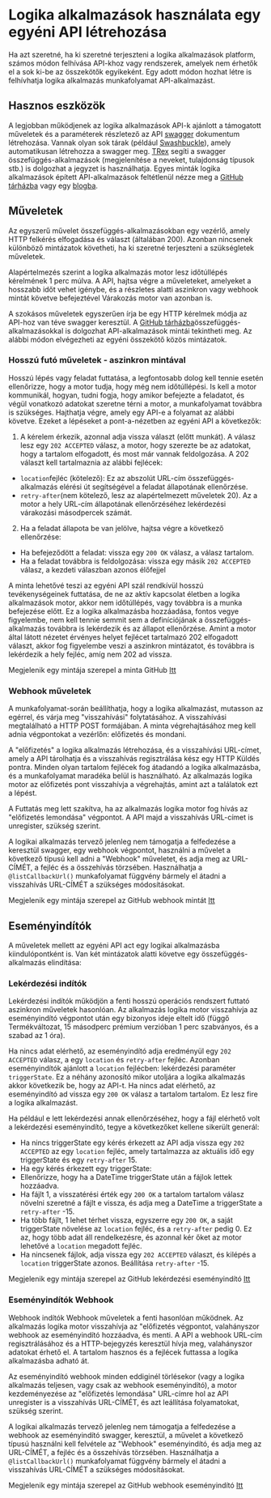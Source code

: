 <properties 
    pageTitle="Hozzon létre egy API összefüggés-alkalmazások" 
    description="Logika alkalmazások használata egy egyéni API létrehozása" 
    authors="jeffhollan" 
    manager="dwrede" 
    editor="" 
    services="logic-apps" 
    documentationCenter=""/>

<tags
    ms.service="logic-apps"
    ms.workload="integration"
    ms.tgt_pltfrm="na"
    ms.devlang="na" 
    ms.topic="article"
    ms.date="10/18/2016"
    ms.author="jehollan"/>
    
# <a name="creating-a-custom-api-to-use-with-logic-apps"></a>Logika alkalmazások használata egy egyéni API létrehozása

Ha azt szeretné, ha ki szeretné terjeszteni a logika alkalmazások platform, számos módon felhívása API-khoz vagy rendszerek, amelyek nem érhetők el a sok ki-be az összekötők egyikeként.  Egy adott módon hozhat létre is felhívhatja logika alkalmazás munkafolyamat API-alkalmazást.

## <a name="helpful-tools"></a>Hasznos eszközök

A legjobban működjenek az logika alkalmazások API-k ajánlott a támogatott műveletek és a paraméterek részletező az API [swagger](http://swagger.io) dokumentum létrehozása.  Vannak olyan sok tárak (például [Swashbuckle](https://github.com/domaindrivendev/Swashbuckle)), amely automatikusan létrehozza a swagger meg.  [TRex](https://github.com/nihaue/TRex) segíti a swagger összefüggés-alkalmazások (megjelenítése a neveket, tulajdonság típusok stb.) is dolgozhat a jegyzet is használhatja.  Egyes minták logika alkalmazások épített API-alkalmazások feltétlenül nézze meg a [GitHub tárházba](http://github.com/logicappsio) vagy egy [blogba](http://aka.ms/logicappsblog).

## <a name="actions"></a>Műveletek

Az egyszerű művelet összefüggés-alkalmazásokban egy vezérlő, amely HTTP felkérés elfogadása és választ (általában 200).  Azonban nincsenek különböző mintázatok követheti, ha ki szeretné terjeszteni a szükségletek műveletek.

Alapértelmezés szerint a logika alkalmazás motor lesz időtúllépés kérelmének 1 perc múlva.  A API, hajtsa végre a műveleteket, amelyeket a hosszabb időt vehet igénybe, és a részletes alatti aszinkron vagy webhook mintát követve befejeztével Várakozás motor van azonban is.

A szokásos műveletek egyszerűen írja be egy HTTP kérelmek módja az API-hoz van téve swagger keresztül.  A [GitHub tárházba](https://github.com/logicappsio)összefüggés-alkalmazásokkal is dolgozhat API-alkalmazások mintái tekintheti meg.  Az alábbi módon elvégezheti az egyéni összekötő közös mintázatok.

### <a name="long-running-actions---async-pattern"></a>Hosszú futó műveletek - aszinkron mintával

Hosszú lépés vagy feladat futtatása, a legfontosabb dolog kell tennie esetén ellenőrizze, hogy a motor tudja, hogy még nem időtúllépési. Is kell a motor kommunikál, hogyan, tudni fogja, hogy amikor befejezte a feladatot, és végül vonatkozó adatokat szeretne térni a motor, a munkafolyamat továbbra is szükséges. Hajthatja végre, amely egy API-e a folyamat az alábbi követve. Ezeket a lépéseket a pont-a-nézetben az egyéni API a következők:

1. A kérelem érkezik, azonnal adja vissza választ (előtt munkát). A válasz lesz egy `202 ACCEPTED` válasz, a motor, hogy szerezte be az adatokat, hogy a tartalom elfogadott, és most már vannak feldolgozása. A 202 választ kell tartalmaznia az alábbi fejlécek: 
 * `location`fejléc (kötelező): Ez az abszolút URL-cím összefüggés-alkalmazás elérési út segítségével a feladat állapotának ellenőrzése.
 * `retry-after`(nem kötelező, lesz az alapértelmezett műveletek 20). Az a motor a hely URL-cím állapotának ellenőrzéséhez lekérdezési várakozási másodpercek számát.

2. Ha a feladat állapota be van jelölve, hajtsa végre a következő ellenőrzése: 
 * Ha befejeződött a feladat: vissza egy `200 OK` válasz, a válasz tartalom.
 * Ha a feladat továbbra is feldolgozása: vissza egy másik `202 ACCEPTED` válasz, a kezdeti válaszban azonos élőfejjel

A minta lehetővé teszi az egyéni API szál rendkívül hosszú tevékenységeinek futtatása, de ne az aktív kapcsolat életben a logika alkalmazások motor, akkor nem időtúllépés, vagy továbbra is a munka befejezése előtt. Ez a logika alkalmazásba hozzáadása, fontos vegye figyelembe, nem kell tennie semmit sem a definíciójának a összefüggés-alkalmazás továbbra is lekérdezik és az állapot ellenőrzése. Amint a motor által látott nézetet érvényes helyet fejlécet tartalmazó 202 elfogadott választ, akkor fog figyelembe veszi a aszinkron mintázatot, és továbbra is lekérdezik a hely fejléc, amíg nem 202 ad vissza.

Megjelenik egy mintája szerepel a minta GitHub [Itt](https://github.com/jeffhollan/LogicAppsAsyncResponseSample)

### <a name="webhook-actions"></a>Webhook műveletek

A munkafolyamat-során beállíthatja, hogy a logika alkalmazást, mutasson az egérrel, és várja meg "visszahívási" folytatásához.  A visszahívási megtalálható a HTTP POST formájában.  A minta végrehajtásához meg kell adnia végpontokat a vezérlőn: előfizetés és mondani.

A "előfizetés" a logika alkalmazás létrehozása, és a visszahívási URL-címet, amely a API tárolhatja és a visszahívás regisztrálása kész egy HTTP Küldés pontra.  Minden olyan tartalom fejlécek fog átadandó a logika alkalmazásba, és a munkafolyamat maradéka belül is használható.  Az alkalmazás logika motor az előfizetés pont visszahívja a végrehajtás, amint azt a találatok ezt a lépést.

A Futtatás meg lett szakítva, ha az alkalmazás logika motor fog hívás az "előfizetés lemondása" végpontot.  A API majd a visszahívás URL-címet is unregister, szükség szerint.

A logikai alkalmazás tervező jelenleg nem támogatja a felfedezése a keresztül swagger, egy webhook végpontot, használni a művelet a következő típusú kell adni a "Webhook" műveletet, és adja meg az URL-CÍMÉT, a fejléc és a összehívás törzsében.  Használhatja a `@listCallbackUrl()` munkafolyamat függvény bármely el átadni a visszahívás URL-CÍMÉT a szükséges módosításokat.

Megjelenik egy mintája szerepel az GitHub webhook mintát [Itt](https://github.com/jeffhollan/LogicAppTriggersExample/blob/master/LogicAppTriggers/Controllers/WebhookTriggerController.cs)

## <a name="triggers"></a>Eseményindítók

A műveletek mellett az egyéni API act egy logikai alkalmazásba kiindulópontként is.  Van két mintázatok alatti követve egy összefüggés-alkalmazás elindítása:

### <a name="polling-triggers"></a>Lekérdezési indítók

Lekérdezési indítók működjön a fenti hosszú operációs rendszert futtató aszinkron műveletek hasonlóan.  Az alkalmazás logika motor visszahívja az eseményindító végpontot után egy bizonyos ideje eltelt idő (függő Termékváltozat, 15 másodperc prémium verzióban 1 perc szabványos, és a szabad az 1 óra).

Ha nincs adat elérhető, az eseményindító adja eredményül egy `202 ACCEPTED` válasz, a egy `location` és `retry-after` fejléc.  Azonban eseményindítók ajánlott a `location` fejlécben: lekérdezési paraméter `triggerState`.  Ez a néhány azonosító mikor utoljára a logika alkalmazás akkor következik be, hogy az API-t.  Ha nincs adat elérhető, az eseményindító ad vissza egy `200 OK` válasz a tartalom tartalom.  Ez lesz fire a logika alkalmazást.

Ha például e lett lekérdezési annak ellenőrzéséhez, hogy a fájl elérhető volt a lekérdezési eseményindító, tegye a következőket kellene sikerült generál:

* Ha nincs triggerState egy kérés érkezett az API adja vissza egy `202 ACCEPTED` az egy `location` fejléc, amely tartalmazza az aktuális idő egy triggerState és egy `retry-after` 15.
* Ha egy kérés érkezett egy triggerState:
 * Ellenőrizze, hogy ha a DateTime triggerState után a fájlok lettek hozzáadva. 
  * Ha fájlt 1, a visszatérési érték egy `200 OK` a tartalom tartalom válasz növelni szeretné a fájlt e vissza, és adja meg a DateTime a triggerState a `retry-after` -15.
  * Ha több fájlt, 1 lehet térhet vissza, egyszerre egy `200 OK`, a saját triggerState növelése az `location` fejléc, és a `retry-after` pedig 0.  Ez az, hogy több adat áll rendelkezésre, és azonnal kér őket az motor lehetővé a `location` megadott fejléc.
  * Ha nincsenek fájlok, adja vissza egy `202 ACCEPTED` választ, és kilépés a `location` triggerState azonos.  Beállítása `retry-after` -15.

Megjelenik egy mintája szerepel az GitHub lekérdezési eseményindító [Itt](https://github.com/jeffhollan/LogicAppTriggersExample/tree/master/LogicAppTriggers)

### <a name="webhook-triggers"></a>Eseményindítók Webhook

Webhook indítók Webhook műveletek a fenti hasonlóan működnek.  Az alkalmazás logika motor visszahívja az "előfizetés végpontot, valahányszor webhook az eseményindító hozzáadva, és menti.  A API a webhook URL-cím regisztrálásához és a HTTP-bejegyzés keresztül hívja meg, valahányszor adatokat érhető el.  A tartalom hasznos és a fejlécek futtassa a logika alkalmazásba adható át.

Az eseményindító webhook minden eddiginél törlésekor (vagy a logika alkalmazás teljesen, vagy csak az webhook eseményindító), a motor kezdeményezése az "előfizetés lemondása" URL-címre hol az API unregister is a visszahívás URL-CÍMÉT, és azt leállítása folyamatokat, szükség szerint.

A logikai alkalmazás tervező jelenleg nem támogatja a felfedezése a webhook az eseményindító swagger, keresztül, a művelet a következő típusú használni kell felvétele az "Webhook" eseményindító, és adja meg az URL-CÍMÉT, a fejléc és a összehívás törzsében.  Használhatja a `@listCallbackUrl()` munkafolyamat függvény bármely el átadni a visszahívás URL-CÍMÉT a szükséges módosításokat.

Megjelenik egy mintája szerepel az GitHub webhook eseményindító [Itt](https://github.com/jeffhollan/LogicAppTriggersExample/tree/master/LogicAppTriggers)